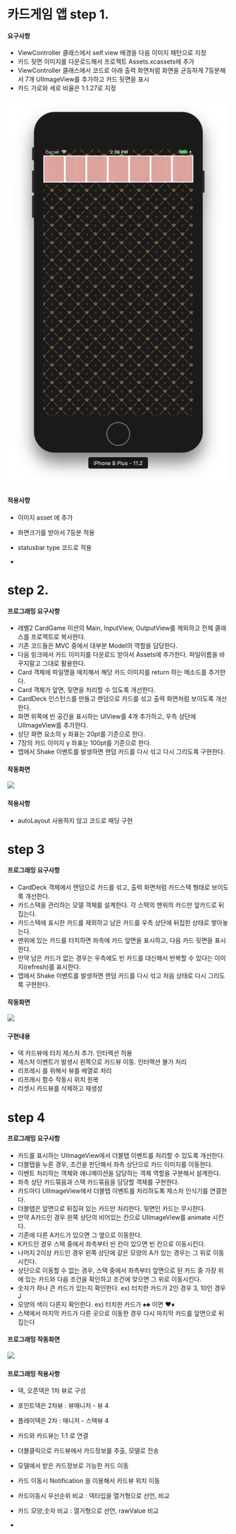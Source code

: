 # 카드게임 앱 step 1.

#### 요구사항

- ViewController 클래스에서 self.view 배경을 다음 이미지 패턴으로 지정
- 카드 뒷면 이미지를 다운로드해서 프로젝트 Assets.xcassets에 추가
- ViewController 클래스에서 코드로 아래 출력 화면처럼 화면을 균등하게 7등분해서 7개 UIImageView를 추가하고 카드 뒷면을 표시
- 카드 가로와 세로 비율은 1:1.27로 지정

![](cardgame_step1_20181227.png)

#### 적용사항

- 이미지 asset 에 추가
- 화면크기를 받아서 7등분 적용
- statusbar type 코드로 적용

-

# step 2.

#### 프로그래밍 요구사항

- 레벨2 CardGame 미션의 Main, InputView, OutputView를 제외하고 전체 클래스를 프로젝트로 복사한다.
- 기존 코드들은 MVC 중에서 대부분 Model의 역할을 담당한다.
- 다음 링크에서 카드 이미지를 다운로드 받아서 Assets에 추가한다. 파일이름을 바꾸지말고 그대로 활용한다.
- Card 객체에 파일명을 매치해서 해당 카드 이미지를 return 하는 메소드를 추가한다.
- Card 객체가 앞면, 뒷면을 처리할 수 있도록 개선한다.
- CardDeck 인스턴스를 만들고 랜덤으로 카드를 섞고 출력 화면처럼 보이도록 개선한다.
- 화면 위쪽에 빈 공간을 표시하는 UIView를 4개 추가하고, 우측 상단에 UIImageView를 추가한다.
- 상단 화면 요소의 y 좌표는 20pt를 기준으로 한다.
- 7장의 카드 이미지 y 좌표는 100pt를 기준으로 한다.
- 앱에서 Shake 이벤트를 발생하면 랜덤 카드를 다시 섞고 다시 그리도록 구현한다.

#### 작동화면
![](CardgameApp_step2_20190104.gif)

#### 적용사항

- autoLayout 사용하지 않고 코드로 패딩 구현


# step 3

#### 프로그래밍 요구사항 

- CardDeck 객체에서 랜덤으로 카드를 섞고, 출력 화면처럼 카드스택 형태로 보이도록 개선한다.
- 카드스택을 관리하는 모델 객체를 설계한다.
각 스택의 맨위의 카드만 앞카드로 뒤집는다.
- 카드스택에 표시한 카드를 제외하고 남은 카드를 우측 상단에 뒤집힌 상태로 쌓아놓는다.
- 맨위에 있는 카드를 터치하면 좌측에 카드 앞면을 표시하고, 다음 카드 뒷면을 표시한다.
- 만약 남은 카드가 없는 경우는 우측에도 빈 카드를 대신해서 반복할 수 있다는 이미지(refresh)를 표시한다.
- 앱에서 Shake 이벤트를 발생하면 랜덤 카드를 다시 섞고 처음 상태로 다시 그리도록 구현한다.

#### 작동화면

![](CardgameApp_step3_20190110.gif)


#### 구현내용

- 덱 카드뷰에 터치 제스처 추가. 인터랙션 허용
- 제스처 이벤트가 발생시 왼쪽으로 카드뷰 이동. 인터랙션 불가 처리
- 리프레시 를 위해서 뷰를 배열로 처리
- 리프래시 함수 작동시 위치 원복
- 리셋시 카드뷰를 삭제하고 재생성



# step 4

#### 프로그래밍 요구사항 

- 카드를 표시하는 UIImageView에서 더블탭 이벤트를 처리할 수 있도록 개선한다.
- 더블탭을 누른 경우, 조건을 판단해서 좌측 상단으로 카드 이미지를 이동한다.
- 이벤트 처리하는 객체와 애니메이션을 담당하는 객체 역할을 구분해서 설계한다.
- 좌측 상단 카드묶음과 스택 카드묶음을 담당할 객체를 구현한다.
- 카드마다 UIImageView에서 더블탭 이벤트를 처리하도록 제스처 인식기를 연결한다.
- 더블탭은 앞면으로 뒤집혀 있는 카드만 처리한다. 뒷면인 카드는 무시한다.
- 만약 A카드인 경우 왼쪽 상단의 비어있는 칸으로 UIImageView를 animate 시킨다.
- 기존에 다른 A카드가 있으면 그 옆으로 이동한다.
- K카드인 경우 스택 중에서 좌측부터 빈 칸이 있으면 빈 칸으로 이동시킨다.
- 나머지 2이상 카드인 경우 왼쪽 상단에 같은 모양의 A가 있는 경우는 그 위로 이동시킨다.
- 상단으로 이동할 수 없는 경우, 스택 중에서 좌측부터 앞면으로 된 카드 중 가장 위에 있는 카드와 다음 조건을 확인하고 조건에 맞으면 그 위로 이동시킨다.
- 숫자가 하나 큰 카드가 있는지 확인한다. ex) 터치한 카드가 2인 경우 3, 10인 경우 J
- 모양의 색이 다른지 확인한다. ex) 터치한 카드가 ♠️♣️ 이면 ♥️♦️
- 스택에서 마지막 카드가 다른 곳으로 이동한 경우 다시 마지막 카드를 앞면으로 뒤집는다

#### 프로그래밍 작동화면 
![](CardgameApp_step4_20190222.gif)


#### 프로그래밍 적용사항 

- 덱, 오픈덱은 1차 뷰로 구성
- 포인트덱은 2차뷰 : 뷰매니저 - 뷰 4
- 플레이덱은 2차 : 매니저 - 스택뷰 4
- 카드와 카드뷰는 1:1 로 연결
- 더블클릭으로 카드뷰에서 카드정보를 추출, 모델로 전송
- 모델에서 받은 카드정보로 가능한 카드 이동
- 카드 이동시 Notification 을 이용해서 카드뷰 위치 이동
- 카드이동시 우선순위 비교 : 덱타입을 열거형으로 선언, 비교
- 카드 모양,숫자 비교 : 열거형으로 선언, rawValue 비교



- 